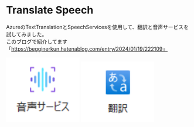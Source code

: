 # Translate Speech

AzureのTextTranslationとSpeechServicesを使用して、翻訳と音声サービスを試してみました。<br>
このブログで紹介してます「https://begginerkun.hatenablog.com/entry/2024/01/19/222109」

<p float="left">
  <img src="image.png" width="200px" />
  <img src="image-1.png" width="200px" /> 
</p>
